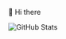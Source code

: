 👋 Hi there

![GitHub Stats](https://github-readme-stats.vercel.app/api?username=thangadurai&theme=radical)


